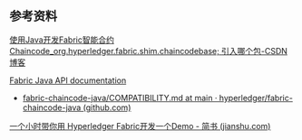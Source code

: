 ## 参考资料

[使用Java开发Fabric智能合约Chaincode_org.hyperledger.fabric.shim.chaincodebase; 引入哪个包-CSDN博客](https://blog.csdn.net/DamonREN/article/details/105554491)

[Fabric Java API documentation](https://hyperledger.github.io/fabric-chaincode-java/)

- [fabric-chaincode-java/COMPATIBILITY.md at main · hyperledger/fabric-chaincode-java (github.com)](https://github.com/hyperledger/fabric-chaincode-java/blob/main/COMPATIBILITY.md)



[一个小时带你用 Hyperledger Fabric开发一个Demo - 简书 (jianshu.com)](https://www.jianshu.com/p/e16345cc2cde)